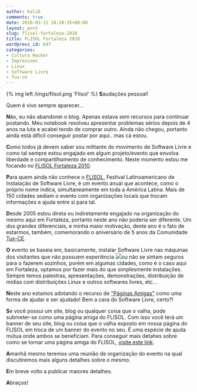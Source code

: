 ```yaml
---
author: kalib
comments: true
date: 2010-03-12 18:20:35+00:00
layout: post
slug: flisol-fortaleza-2010
title: FLISOL Fortaleza 2010
wordpress_id: 647
categories:
- Cultura Hacker
- Impressoes
- Linux
- Software Livre
- Tux-ce
---
```

{% img left /imgs/flisol.png 'Flisol' %}
**S**audações pessoal!

Quem é vivo sempre aparecer...

**N**ão, eu não abandonei o blog. Apenas estava sem recursos para continuar postando. Meu notebook resolveu apresentar problemas sérios depois de 4 anos na luta e acabei tendo de comprar outro. Ainda não chegou, portanto ainda está difícil conseguir postar por aqui.. mas cá estou.

**C**omo todos já devem saber sou militante do movimento de Software Livre e como tal sempre estou engajado em algum projeto/evento que envolva liberdade e compartilhamento de conhecimento. Neste momento estou me focando no [FLISOL Fortaleza 2010](http://flisolceara.net).

**P**ara quem ainda não conhece o [FLISOL](http://www.flisol.net/), Festival Latinoamericano de Instalação de Software Livre, é um evento anual que acontece, como o próprio nome indica, simultaneamente em toda a América Latina. Mais de 150 cidades sediam o evento com organizações locais que trocam informações e ajuda entre si para tal.

**D**esde 2005 estou direta ou indiretamente engajado na organização do mesmo aqui em Fortaleza, portanto neste ano não poderia ser diferente. Um dos grandes diferenciais, e minha maior motivação, deste ano é o fato de estarmos, também, comemorando o aniversário de 5 anos da Comunidade [Tux-CE](http://www.tux-ce.org).

**O** evento se baseia em, basicamente, instalar Software Livre nas máquinas dos visitantes que não possuem experiência ![](http://flisolceara.net/FLISOL2010/banners/azul_180x150.png)ou não se sintam seguros para o fazerem sozinhos, porém em algumas cidades, como é o caso aqui em Fortaleza, optamos por fazer mais do que simplesmente instalações. Sempre temos palestras, apresentações, demonstrações, distribuição de mídias com distribuições Linux e outros softwares livres, etc...

**N**este ano estamos adotando o recurso de ["Páginas Amigas"](http://flisolceara.net/FLISOL2010/?page_id=29) como uma forma de ajudar e ser ajudado! Bem a cara do Software Livre, certo?!

**S**e você possui um site, blog ou qualquer coisa que o valha, pode submeter-se como uma página amiga do FLISOL. Com isso você terá um banner de seu site, blog ou coisa que o valha exposto em nossa página do FLISOL em troca de um banner do evento no seu. É uma espécie de ajuda mútua onde ambos se beneficiam. Para conseguir mais detahes sobre como se tornar uma página amiga do FLISOL, [visite este link](http://flisolceara.net/FLISOL2010/?page_id=29).

**A**manhã mesmo teremos uma reunião de organização do evento na qual discutiremos mais alguns detalhes sobre o mesmo.

**E**m breve volto a publicar maiores detalhes.

**A**braços!